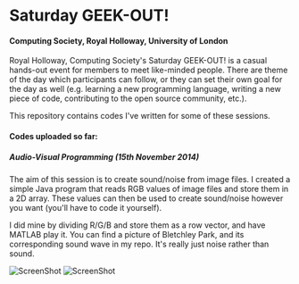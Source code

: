 Saturday GEEK-OUT!
==================
#### Computing Society, Royal Holloway, University of London
Royal Holloway, Computing Society's Saturday GEEK-OUT! is a casual hands-out event for members to meet like-minded people. There are theme of the day which participants can follow, or they can set their own goal for the day as well (e.g. learning a new programming language, writing a new piece of code, contributing to the open source community, etc.). 

This repository contains codes I've written for some of these sessions. 
#### Codes uploaded so far: 
##### Audio-Visual Programming (15th November 2014)
The aim of this session is to create sound/noise from image files. I created a simple Java program that reads RGB values of image files and store them in a 2D array. These values can then be used to create sound/noise however you want (you'll have to code it yourself). 

I did mine by dividing R/G/B and store them as a row vector, and have MATLAB play it. You can find a picture of Bletchley Park, and its corresponding sound wave in my repo. It's really just noise rather than sound. 

![ScreenShot](https://raw.githubusercontent.com/EmilT/RHGeekOut/master/RHGeekOut/sample.jpg)
![ScreenShot](https://raw.githubusercontent.com/EmilT/RHGeekOut/master/RHGeekOut/soundwave.png)
